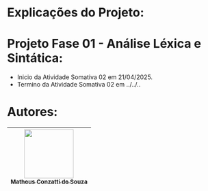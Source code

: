 # Explicações do Projeto:

# Projeto Fase 01 - Análise Léxica e Sintática:

- Inicio da Atividade Somativa 02 em 21/04/2025.
- Termino da Atividade Somativa 02 em ../../..

# Autores:

| [<img loading="lazy" src="https://avatars.githubusercontent.com/u/73480995?s=400&u=59cdf2580e9db08617dd13ea6b14e5ed2086fde8&v=4" width=115><br><sub>Matheus Conzatti de Souza</sub>](https://github.com/Matheus-Conzatti) |  
| :---: |